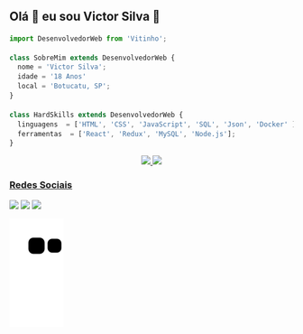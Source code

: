 ## Olá 🤙 eu sou Victor Silva 🤪
```js
import DesenvolvedorWeb from 'Vitinho';

class SobreMim extends DesenvolvedorWeb {
  nome = 'Victor Silva';
  idade = '18 Anos'
  local = 'Botucatu, SP';
}

class HardSkills extends DesenvolvedorWeb {
  linguagens  = ['HTML', 'CSS', 'JavaScript', 'SQL', 'Json', 'Docker' ];
  ferramentas  = ['React', 'Redux', 'MySQL', 'Node.js'];
}
```

<div align="center">
  <a href="https://github.com/VictorSilva27">
  <img height="180em" src="https://github-readme-stats.vercel.app/api?username=VictorSilva27&show_icons=true&theme=dracula&include_all_commits=true&count_private=true"/>
 <img height="180em" src="https://github-readme-stats.vercel.app/api/top-langs/?username=VictorSilva27&layout=compact&langs_count=7&theme=dracula"/>
</div>
<!-- -------------------------------------------------------------- -->

  <h3>Redes Sociais</h3>
  
  <div> 
   
   <p align="left">

  <a href="#" alt="Gmail"  target="_blank">
  <img src="https://img.shields.io/badge/-Gmail-FF0000?style=flat-square&labelColor=FF0000&logo=gmail&logoColor=white&link=LINK-DO-SEU-EMAIL" /></a>
  
  <a href="https://www.linkedin.com/in/victor-silva-52b085213/" alt="Linkedin"  target="_blank">
  <img src="https://img.shields.io/badge/-Linkedin-0e76a8?style=flat-square&logo=Linkedin&logoColor=white&link=LINK-DO-SEU-LINKEDIN" /></a>

  <a href="https://instagram.com/_victor.a.s" alt="Instagram"  target="_blank">
  <img src="https://img.shields.io/badge/-Instagram-DF0174?style=flat-square&labelColor=DF0174&logo=instagram&logoColor=white&link=LINK-DO-SEU-INSTAGRAM"/></a>
</p>  

   
  ![Snake animation](https://github.com/VictorSilva27/VictorSilva27/blob/output/github-contribution-grid-snake.svg)
 

 </div>
